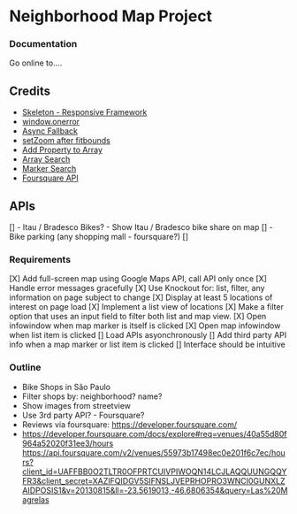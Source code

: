 # Neighborhood Map Project

### Documentation
Go online to....

## Credits
- [Skeleton - Responsive Framework](http://getskeleton.com/)
- [window.onerror](http://stackoverflow.com/questions/3677783/is-it-possible-to-catch-exceptions-thrown-in-a-javascript-async-callback)
- [Async Fallback](https://discussions.udacity.com/t/handling-google-maps-in-async-and-fallback/34282)
- [setZoom after fitbounds](http://stackoverflow.com/questions/15719951/google-maps-api-v3-auto-center-map-with-multiple-markers)
- [Add Property to Array](http://stackoverflow.com/questions/9952126/add-property-to-javascript-array)
- [Array Search](http://www.w3schools.com/jsref/jsref_indexof_array.asp)
- [Marker Search](https://discussions.udacity.com/t/no-idea-how-to-implement-the-search-function/182184/12)
- [Foursquare API](https://developer.foursquare.com/docs/venues/search)

## APIs
[] - Itau / Bradesco Bikes? - Show Itau / Bradesco bike share on map
[] - Bike parking (any shopping mall - foursquare?)
[]

### Requirements
[X] Add full-screen map using Google Maps API, call API only once
[X] Handle error messages gracefully
[X] Use Knockout for: list, filter, any information on page subject to change
[X] Display at least 5 locations of interest on page load
[X] Implement a list view of locations
[X] Make a filter option that uses an input field to filter both list and map view.
[X] Open infowindow when map marker is itself is clicked
[X] Open map infowindow when list item is clicked
[] Load APIs asyonchronously
[] Add third party API info when a map marker or list item is clicked
[] Interface should be intuitive

### Outline
- Bike Shops in São Paulo
- Filter shops by: neighborhood? name?
- Show images from streetview
- Use 3rd party API? - Foursquare?
- Reviews via foursquare: https://developer.foursquare.com/
- https://developer.foursquare.com/docs/explore#req=venues/40a55d80f964a52020f31ee3/hours
https://api.foursquare.com/v2/venues/55973b17498ec0e201f6c7ec/hours?client_id=UAFFBB0O2TLTR0OFPRTCUIVPIWOQN14LCJLAQQUUNGQQYFR3&client_secret=XAZIFQIDGV5SIFNSLJVEPRHOPRO3WNCI0GUNXLZAIDPOSIS1&v=20130815&ll=-23.5619013,-46.6806354&query=Las%20Magrelas



